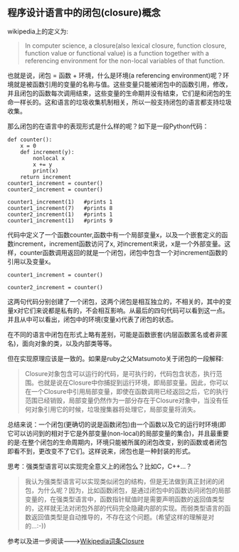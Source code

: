 ## 程序设计语言中的闭包(closure)概念
wikipedia上的定义为:

> In computer science, a closure(also lexical closure, function closure, function value or functional value) is a function together with a referencing environment for the non-local variables of that function.

也就是说，闭包 = 函数 + 环境，什么是环境(a referencing environment)呢？环境就是被函数引用的变量的名称与值。这些变量只能被闭包中的函数引用，修改，并且闭包的函数每次调用结束，这些变量的生命期并没有结束，它们是和闭包的生命一样长的。这和语言的垃圾收集机制相关，所以一般支持闭包的语言都支持垃圾收集。

那么闭包的在语言中的表现形式是什么样的呢？如下是一段Python代码：

    def counter():
		x = 0
		def increment(y):
			nonlocal x
			x += y
			print(x)
		return increment
    counter1_increment = counter()
	counter2_increment = counter()
    
    counter1_increment(1)	#prints 1
	counter1_increment(7)   #prints 8
	counter2_increment(1)   #prints 1
	counter1_increment(1)   #prints 9

代码中定义了一个函数counter,函数中有一个局部变量x，以及一个嵌套定义的函数increment，increment函数访问了x, 对increment来说，x是一个外部变量。这样，counter函数调用返回的就是一个闭包，闭包中包含一个对increment函数的引用以及变量x。

`counter1_increment = counter()`

`counter2_increment = counter()`

这两句代码分别创建了一个闭包，这两个闭包是相互独立的，不相关的，其中的变量x对它们来说都是私有的，不会相互影响。从最后的四句代码可以看到这一点。并且从中可以看出，闭包中的环境(变量x)代表了闭包的状态。

在不同的语言中闭包在形式上略有差别，可能是函数嵌套(内层函数匿名或者非匿名)，面向对象的类，以及内部类等等。

但在实现原理应该是一致的。如果是ruby之父Matsumoto关于闭包的一段解释:

> Closure对象包含可以运行的代码，是可执行的，代码包含状态，执行范围。也就是说在Closure中你捕捉到运行环境，即局部变量。因此，你可以在一个Closure中引用局部变量，即使在函数调用已经返回之后，它的执行范围已经销毁，局部变量仍然作为一部分存在于Closure对象中，当没有任何对象引用它的时候，垃圾搜集器将处理它，局部变量将消失。

总结来说：一个闭包(更确切的说是函数闭包)由一个函数以及它的运行时环境(即它可以访问到的相对于它是外部变量(non-local)的局部变量的集合)，并且最重要的是:在整个闭包的生命周期内，环境只能被所属的闭包改变，别的函数或者闭包即看不到，更改变不了它们。这样说来，闭包也是一种封装的形式。

思考：强类型语言可以实现完全意义上的闭包么？比如C，C++...？

> 我认为强类型语言可以实现类似闭包的结构，但是无法做到真正封闭的闭包，为什么呢？因为，比如函数闭包，是通过闭包中的函数访问闭包的局部变量的，在强类型语言中，函数指针赋值时是需要声明函数的返回值类型的，这样就无法对闭包外部的代码完全隐藏内部的实现。而弱类型语言的函数返回值类型是自动推导的，不存在这个问题。(希望这样的理解是对的...:-))

参考以及进一步阅读--->[Wikipedia词条Closure](http://en.wikipedia.org/wiki/Closure_(computer_science))
